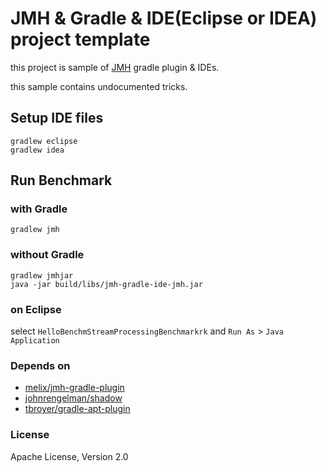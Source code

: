 # JMH & Gradle & IDE(Eclipse or IDEA) project template

this project is sample of [JMH](http://openjdk.java.net/projects/code-tools/jmh/) gradle plugin & IDEs.

this sample contains undocumented tricks.

## Setup IDE files

    gradlew eclipse
    gradlew idea

## Run Benchmark

### with Gradle

    gradlew jmh

### without Gradle

    gradlew jmhjar
    java -jar build/libs/jmh-gradle-ide-jmh.jar

### on Eclipse

select `HelloBenchmStreamProcessingBenchmarkrk` and `Run As` > `Java Application`

### Depends on

* [melix/jmh-gradle-plugin](https://github.com/melix/jmh-gradle-plugin)
* [johnrengelman/shadow](https://github.com/johnrengelman/shadow)
* [tbroyer/gradle-apt-plugin](https://github.com/tbroyer/gradle-apt-plugin)

### License

Apache License, Version 2.0
